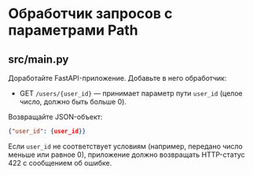 # Обработчик запросов с параметрами Path

## src/main.py

Доработайте FastAPI-приложение. Добавьте в него обработчик:

- GET `/users/{user_id}` — принимает параметр пути `user_id` (целое число, должно быть больше 0).

Возвращайте JSON-объект:

```json
{"user_id": {user_id}}
```

Если `user_id` не соответствует условиям (например, передано число меньше или равное 0), приложение должно возвращать HTTP-статус 422 с сообщением об ошибке.